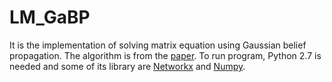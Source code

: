 LM_GaBP
=======
It is the implementation of solving matrix equation using Gaussian belief propagation. The algorithm is from the [paper](http://www.cs.huji.ac.il/~dolev/pubs/bickson-ISIT1.pdf). To run program, Python 2.7 is needed and some of its library are [Networkx](http://networkx.github.io/) and [Numpy](http://www.numpy.org/).
